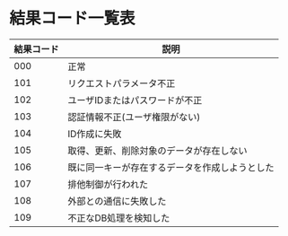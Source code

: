 # 結果コード一覧表

| 結果コード | 説明                                           |
| ---------- | ---------------------------------------------- |
| 000        | 正常                                           |
| 101        | リクエストパラメータ不正                       |
| 102        | ユーザIDまたはパスワードが不正                 |
| 103        | 認証情報不正(ユーザ権限がない)                 |
| 104        | ID作成に失敗                                   |
| 105        | 取得、更新、削除対象のデータが存在しない       |
| 106        | 既に同一キーが存在するデータを作成しようとした |
| 107        | 排他制御が行われた                             |
| 108        | 外部との通信に失敗した                         |
| 109        | 不正なDB処理を検知した                         |
